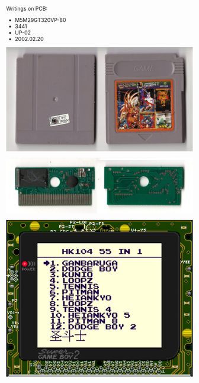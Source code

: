 Writings on PCB:
- M5M29GT320VP-80
- 3441
- UP-02
- 2002.02.20

![alt text](Cartridge.jpg "Cartridge")

![alt text](PCB.jpg "PCB")

![alt text](Screenshot.png "Menu screenshot as seen from a SGB2")